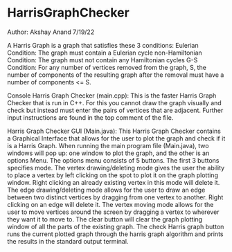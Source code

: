 # HarrisGraphChecker
Author: Akshay Anand
7/19/22

A Harris Graph is a graph that satisfies these 3 conditions:
Eulerian Condition: The graph must contain a Eulerian cycle
non-Hamiltonian Condition: The graph must not contain any Hamiltonian cycles
G-S Condition: For any number of vertices removed from the graph, S, the number of components of the resulting graph after the removal must have a number of components <= S.

Console Harris Graph Checker (main.cpp):
This is the faster Harris Graph Checker that is run in C++. For this you cannot draw the graph visually and check but instead must enter the pairs of vertices that are adjacent. Further input instructions are found in the top comment of the file.

Harris Graph Checker GUI (Main.java):
This Harris Graph Checker contains a Graphical Interface that allows for the user to plot the graph and check if it is a Harris Graph. When running the main program file (Main.java), two windows will pop up: one window to plot the graph, and the other is an options Menu. The options menu consists of 5 buttons. The first 3 buttons specifies mode. The vertex drawing/deleting mode gives the user the ability to place a vertex by left clicking on the spot to plot it on the graph plotting window. Right clicking an already existing vertex in this mode will delete it. The edge drawing/deleting mode allows for the user to draw an edge between two distinct vertices by dragging from one vertex to another. Right clicking on an edge will delete it. The vertex moving mode allows for the user to move vertices around the screen by dragging a vertex to wherever they want it to move to. The clear button will clear the graph plotting window of all the parts of the existing graph. The check Harris graph button runs the current plotted graph through the harris graph algorithm and prints the results in the standard output terminal.
 
